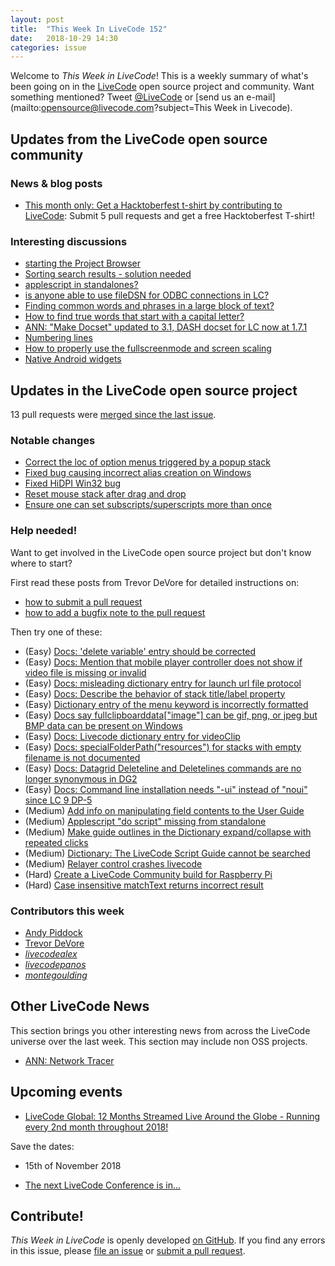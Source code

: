 ```yaml
---
layout: post
title:  "This Week In LiveCode 152"
date:   2018-10-29 14:30
categories: issue
---
```


Welcome to *This Week in LiveCode*!  This is a weekly summary of what's been
going on in the [LiveCode](https://livecode.com/) open source project and
community.  Want something mentioned?  Tweet
[@LiveCode](https://twitter.com/LiveCode) or
[send us an e-mail](mailto:opensource@livecode.com?subject=This Week in Livecode).

## Updates from the LiveCode open source community


### News & blog posts

- [This month only: Get a Hacktoberfest t-shirt by contributing to LiveCode](https://hacktoberfest.digitalocean.com): Submit 5 pull requests and get a free Hacktoberfest T-shirt!


### Interesting discussions

- [starting the Project Browser](https://www.mail-archive.com/use-livecode@lists.runrev.com/msg98627.html)
- [Sorting search results - solution needed](https://www.mail-archive.com/use-livecode@lists.runrev.com/msg98630.html)
- [applescript in standalones?](https://www.mail-archive.com/use-livecode@lists.runrev.com/msg98641.html)
- [is anyone able to use fileDSN for ODBC connections in LC?](https://www.mail-archive.com/use-livecode@lists.runrev.com/msg98664.html)
- [Finding common words and phrases in a large block of text?](https://www.mail-archive.com/use-livecode@lists.runrev.com/msg98673.html)
- [How to find true words that start with a capital letter?](https://www.mail-archive.com/use-livecode@lists.runrev.com/msg98692.html)
- [ANN: "Make Docset" updated to 3.1, DASH docset for LC now at 1.7.1](https://www.mail-archive.com/use-livecode@lists.runrev.com/msg98700.html)
- [Numbering lines](https://www.mail-archive.com/use-livecode@lists.runrev.com/msg98710.html)
- [How to properly use the fullscreenmode and screen scaling](https://www.mail-archive.com/use-livecode@lists.runrev.com/msg98714.html)
- [Native Android widgets](https://www.mail-archive.com/use-livecode@lists.runrev.com/msg98726.html)

## Updates in the LiveCode open source project

13 pull requests were [merged since the last issue](https://github.com/search?q=org%3Alivecode+is%3Apublic+is%3Apr+is%3Amerged+merged%3A2018-10-22..2018-10-28&type=Issues).

<!---
### New LiveCode releases

- [LiveCode 9.0.1](https://www.mail-archive.com/use-livecode@lists.runrev.com/msg97854.html)
--->


### Notable changes

- [Correct the loc of option menus triggered by a popup stack](https://github.com/livecode/livecode/pull/6758)
- [Fixed bug causing incorrect alias creation on Windows](https://github.com/livecode/livecode/pull/6754)
- [Fixed HiDPI Win32 bug](https://github.com/livecode/livecode/pull/6753)
- [Reset mouse stack after drag and drop](https://github.com/livecode/livecode/pull/6750)
- [Ensure one can set subscripts/superscripts more than once](https://github.com/livecode/livecode-ide/pull/2007)

<!---
### Bug of the week

- [Bug 21623 - <go stack x in window y> shrinks the window if stack x has no menubar and stack y does](http://quality.livecode.com/show_bug.cgi?id=21623)

The reporter provided a detailed recipe as well as a helpful simple sample stack that allowed us to test, confirm and fix the problem quickly.
--->


### Help needed!

Want to get involved in the LiveCode open source project but don't know where
to start?  

First read these posts from Trevor DeVore for detailed instructions on:

- [how to submit a pull request](https://www.mail-archive.com/use-livecode@lists.runrev.com/msg98530.html)
- [how to add a bugfix note to the pull request](https://www.mail-archive.com/use-livecode@lists.runrev.com/msg98585.html)

Then try one of these:

- (Easy) [Docs: 'delete variable' entry should be corrected](https://quality.livecode.com/show_bug.cgi?id=17315)
- (Easy) [Docs: Mention that mobile player controller does not show if video file is missing or invalid](https://quality.livecode.com/show_bug.cgi?id=19631)
- (Easy) [Docs: misleading dictionary entry for launch url file protocol](https://quality.livecode.com/show_bug.cgi?id=19632)
- (Easy) [Docs: Describe the behavior of stack title/label property](https://quality.livecode.com/show_bug.cgi?id=19660)
- (Easy) [Dictionary entry of the menu keyword is incorrectly formatted](https://quality.livecode.com/show_bug.cgi?id=20364)
- (Easy) [Docs say fullclipboarddata["image"] can be gif, png, or jpeg but BMP data can be present on Windows](https://quality.livecode.com/show_bug.cgi?id=20472)
- (Easy) [Docs: Livecode dictionary entry for videoClip](https://quality.livecode.com/show_bug.cgi?id=21156)
- (Easy) [Docs: specialFolderPath("resources") for stacks with empty filename is not documented](https://quality.livecode.com/show_bug.cgi?id=21183)
- (Easy) [Docs: Datagrid Deleteline and Deletelines commands are no longer synonymous in DG2](https://quality.livecode.com/show_bug.cgi?id=21576)
- (Easy) [Docs: Command line installation needs "-ui" instead of "noui" since LC 9 DP-5](https://quality.livecode.com/show_bug.cgi?id=21340)
- (Medium) [Add info on manipulating field contents to the User Guide](http://quality.livecode.com/show_bug.cgi?id=18990)
- (Medium) [Applescript "do script" missing from standalone](http://quality.livecode.com/show_bug.cgi?id=20993)
- (Medium) [Make guide outlines in the Dictionary expand/collapse with repeated clicks](http://quality.livecode.com/show_bug.cgi?id=18184)
- (Medium) [Dictionary: The LiveCode Script Guide cannot be searched](http://quality.livecode.com/show_bug.cgi?id=15957)
- (Medium) [Relayer control crashes livecode](https://quality.livecode.com/show_bug.cgi?id=21460)
- (Hard) [Create a LiveCode Community build for Raspberry Pi](http://forums.livecode.com/viewtopic.php?f=76&t=27912)
- (Hard) [Case insensitive matchText returns incorrect result](https://quality.livecode.com/show_bug.cgi?id=15312)


### Contributors this week

- [Andy Piddock](https://github.com/AndyPiddock)
- [Trevor DeVore](https://github.com/trevordevore)
- *[livecodealex](https://github.com/livecodealex)*  
- *[livecodepanos](https://github.com/livecodepanos)*  
- *[montegoulding](https://github.com/montegoulding)*


## Other LiveCode News


This section brings you other interesting news from across the LiveCode universe over the last week. This section may include non OSS projects.

- [ANN: Network Tracer](https://www.mail-archive.com/use-livecode@lists.runrev.com/msg98643.html)


## Upcoming events

* [LiveCode Global: 12 Months Streamed Live Around the Globe - Running every 2nd month throughout 2018!](https://livecode.com/global/)

Save the dates:

- 15th of November 2018

* [The next LiveCode Conference is in...](https://www.mail-archive.com/use-livecode@lists.runrev.com/msg94801.html)


## Contribute!

*This Week in LiveCode* is openly developed
[on GitHub](https://github.com/livecode/this-week-in-livecode).
If you find any errors in this issue, please
[file an issue](https://github.com/livecode/this-week-in-livecode/issues) or
[submit a pull request](https://github.com/livecode/this-week-in-livecode/pulls).
